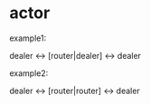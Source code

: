 actor
=====
example1:

dealer <-> [router|dealer] <-> dealer

example2:

dealer <-> [router|router] <-> dealer

